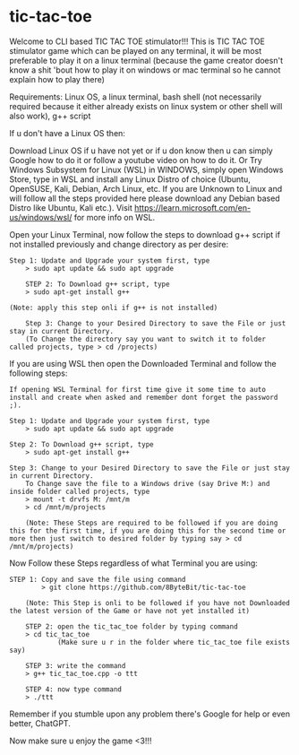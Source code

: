 # tic-tac-toe
Welcome to CLI based TIC TAC TOE stimulator!!! 
This is TIC TAC TOE stimulator game which can be played on any terminal, 
it will be most preferable to play it on a linux terminal 
(because the game creator doesn't know a shit 'bout how to play it on windows or mac terminal
so he cannot explain how to play there)

Requirements: Linux OS, a linux terminal, bash shell (not necessarily required because it either already exists 
              on linux system or other shell will also work), g++ script

If u don't have a Linux OS then:

Download Linux OS if u have not yet or if u don know then u can simply Google how to do it or follow a youtube video on how to do it.
Or Try Windows Subsystem for Linux (WSL) in WINDOWS, simply open Windows Store, type in WSL and install any Linux Distro of choice (Ubuntu, OpenSUSE, Kali, Debian, Arch Linux, etc. If you are Unknown to Linux and will follow all the steps provided here please download any Debian based Distro like Ubuntu, Kali etc.). Visit https://learn.microsoft.com/en-us/windows/wsl/ for more info on WSL.

Open your Linux Terminal, now follow the steps to download g++ script if not installed previously and change directory as per desire:

	Step 1: Update and Upgrade your system first, type
		> sudo apt update && sudo apt upgrade

        STEP 2: To Download g++ script, type
		> sudo apt-get install g++
				
	(Note: apply this step onli if g++ is not installed)
		
        Step 3: Change to your Desired Directory to save the File or just stay in current Directory.
		(To Change the directory say you want to switch it to folder called projects, type > cd /projects)
				
If you are using WSL then open the Downloaded Terminal and follow the following steps:

	If opening WSL Terminal for first time give it some time to auto install and create when asked and remember dont forget the password ;).

	Step 1: Update and Upgrade your system first, type
		> sudo apt update && sudo apt upgrade
				
	Step 2: To Download g++ script, type
		> sudo apt-get install g++
				
	Step 3: Change to your Desired Directory to save the File or just stay in current Directory.
		To Change save the file to a Windows drive (say Drive M:) and inside folder called projects, type
		> mount -t drvfs M: /mnt/m
		> cd /mnt/m/projects
		
		(Note: These Steps are required to be followed if you are doing this for the first time, if you are doing this for the second time or more then just switch to desired folder by typing say > cd /mnt/m/projects)
		
		
Now Follow these Steps regardless of what Terminal you are using:

  	STEP 1: Copy and save the file using command 
	        > git clone https://github.com/8ByteBit/tic-tac-toe
		
		(Note: This Step is onli to be followed if you have not Downloaded the latest version of the Game or have not yet installed it)

    	STEP 2: open the tic_tac_toe folder by typing command 
		> cd tic_tac_toe 
                (Make sure u r in the folder where tic_tac_toe file exists say) 

    	STEP 3: write the command 
		> g++ tic_tac_toe.cpp -o ttt
         
    	STEP 4: now type command 
		> ./ttt
        
Remember if you stumble upon any problem there's Google for help or even better, ChatGPT.        

Now make sure u enjoy the game <3!!!
